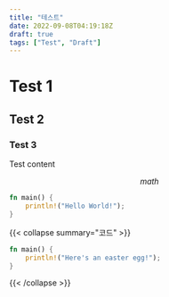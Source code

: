 ```yaml
---
title: "테스트"
date: 2022-09-08T04:19:18Z
draft: true
tags: ["Test", "Draft"]
---
```


# Test 1

## Test 2

### Test 3

Test content

$$ math $$

```rust
fn main() {
    println!("Hello World!");
}
```

{{< collapse summary="코드" >}}
```rust
fn main() {
    println!("Here's an easter egg!");
}
```
{{< /collapse >}}